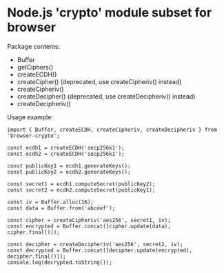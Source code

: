 # Node.js 'crypto' module subset for browser

Package contents:
* Buffer
* getCiphers()
* createECDH()
* createCipher() (deprecated, use createCipheriv() instead)
* createCipheriv()
* createDecipher() (deprecated, use createDecipheriv() instead)
* createDecipheriv()

Usage example:
~~~~
import { Buffer, createECDH, createCipheriv, createDecipheriv } from 'browser-crypto';

const ecdh1 = createECDH('secp256k1');
const ecdh2 = createECDH('secp256k1');

const publicKey1 = ecdh1.generateKeys();
const publicKey2 = ecdh2.generateKeys();

const secret1 = ecdh1.computeSecret(publicKey2);
const secret2 = ecdh2.computeSecret(publicKey1);

const iv = Buffer.alloc(16);
const data = Buffer.from('abcdef');

const cipher = createCipheriv('aes256', secret1, iv);
const encrypted = Buffer.concat([cipher.update(data), cipher.final()]);

const decipher = createDecipheriv('aes256', secret2, iv);
const decrypted = Buffer.concat([decipher.update(encrypted), decipher.final()]);
console.log(decrypted.toString());
~~~~
